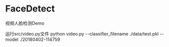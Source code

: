 # FaceDetect
视频人脸检测Demo

运行src/video.py文件
python video.py --classifier_filename ./data/test.pkl --model ./20180402-114759
